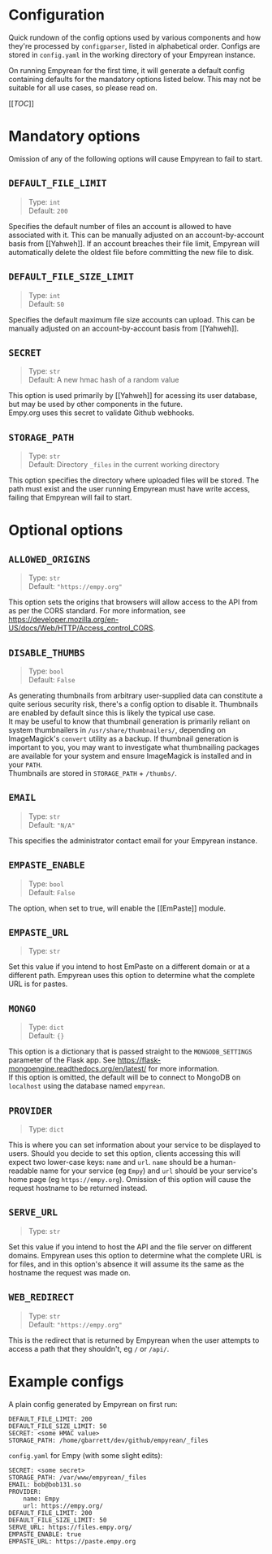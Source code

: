 # Configuration

Quick rundown of the config options used by various components and how
they're processed by `configparser`, listed in alphabetical order.
Configs are stored in `config.yaml` in the working directory of your
Empyrean instance.

On running Empyrean for the first time, it will generate a default
config containing defaults for the mandatory options listed below. This
may not be suitable for all use cases, so please read on.

[[_TOC_]]



# Mandatory options

Omission of any of the following options will cause Empyrean to fail to
start.

## `DEFAULT_FILE_LIMIT`
>Type: `int`  
>Default: `200`

Specifies the default number of files an account is allowed to have
associated with it. This can be manually adjusted on an
account-by-account basis from [[Yahweh]]. If an account breaches their
file limit, Empyrean will automatically delete the oldest file before
committing the new file to disk.

## `DEFAULT_FILE_SIZE_LIMIT`
>Type: `int`  
>Default: `50`

Specifies the default maximum file size accounts can upload. This can
be manually adjusted on an account-by-account basis from [[Yahweh]].

## `SECRET`
>Type: `str`  
>Default: A new hmac hash of a random value

This option is used primarily by [[Yahweh]] for acessing its user
database, but may be used by other components in the future.  
Empy.org uses this secret to validate Github webhooks.

## `STORAGE_PATH`
>Type: `str`  
>Default: Directory `_files` in the current working directory

This option specifies the directory where uploaded files will be stored.
The path must exist and the user running Empyrean must have write access,
failing that Empyrean will fail to start.



# Optional options

## `ALLOWED_ORIGINS`
>Type: `str`  
>Default: `"https://empy.org"`

This option sets the origins that browsers will allow access to the API
from as per the CORS standard. For more information, see
https://developer.mozilla.org/en-US/docs/Web/HTTP/Access_control_CORS.

## `DISABLE_THUMBS`
>Type: `bool`  
>Default: `False`

As generating thumbnails from arbitrary user-supplied data can constitute
a quite serious security risk, there's a config option to disable it.
Thumbnails are enabled by default since this is likely the typical use
case.  
It may be useful to know that thumbnail generation is primarily reliant
on system thumbnailers in `/usr/share/thumbnailers/`, depending on
ImageMagick's `convert` utility as a backup. If thumbnail generation is
important to you, you may want to investigate what thumbnailing packages
are available for your system and ensure ImageMagick is installed and in
your `PATH`.  
Thumbnails are stored in `STORAGE_PATH` + `/thumbs/`.

## `EMAIL`
>Type: `str`  
>Default: `"N/A"`

This specifies the administrator contact email for your Empyrean instance.

## `EMPASTE_ENABLE`
>Type: `bool`  
>Default: `False`

The option, when set to true, will enable the [[EmPaste]] module.

## `EMPASTE_URL`
> Type: `str`

Set this value if you intend to host EmPaste on a different domain or at
a different path. Empyrean uses this option to determine what the complete
URL is for pastes.

## `MONGO`
>Type: `dict`  
>Default: `{}`

This option is a dictionary that is passed straight to the
`MONGODB_SETTINGS` parameter of the Flask app. See
https://flask-mongoengine.readthedocs.org/en/latest/ for more
information.  
If this option is omitted, the default will be to connect to MongoDB
on `localhost` using the database named `empyrean`.

## `PROVIDER`
>Type: `dict`

This is where you can set information about your service to be displayed
to users. Should you decide to set this option, clients accessing this
will expect two lower-case keys: `name` and `url`. `name` should
be a human-readable name for your service (eg `Empy`) and `url` should
be your service's home page (eg `https://empy.org`). Omission of this
option will cause the request hostname to be returned instead.

## `SERVE_URL`
>Type: `str`

Set this value if you intend to host the API and the file server on
different domains. Empyrean uses this option to determine what the
complete URL is for files, and in this option's absence it will assume
its the same as the hostname the request was made on.

## `WEB_REDIRECT`
>Type: `str`  
>Default: `"https://empy.org"`

This is the redirect that is returned by Empyrean when the user attempts
to access a path that they shouldn't, eg `/` or `/api/`.



# Example configs

A plain config generated by Empyrean on first run:

~~~
DEFAULT_FILE_LIMIT: 200
DEFAULT_FILE_SIZE_LIMIT: 50
SECRET: <some HMAC value>
STORAGE_PATH: /home/gbarrett/dev/github/empyrean/_files
~~~

`config.yaml` for Empy (with some slight edits):

~~~
SECRET: <some secret>
STORAGE_PATH: /var/www/empyrean/_files
EMAIL: bob@bob131.so
PROVIDER:
    name: Empy
    url: https://empy.org/
DEFAULT_FILE_LIMIT: 200
DEFAULT_FILE_SIZE_LIMIT: 50
SERVE_URL: https://files.empy.org/
EMPASTE_ENABLE: true
EMPASTE_URL: https://paste.empy.org
~~~
